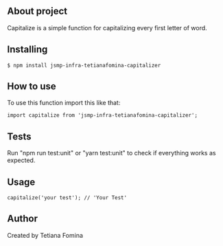 ## About project

Capitalize is a simple function for capitalizing every first letter of word.

## Installing

```
$ npm install jsmp-infra-tetianafomina-capitalizer
```

## How to use

To use this function import this like that:

```
import capitalize from 'jsmp-infra-tetianafomina-capitalizer';
```

## Tests

Run "npm run test:unit" or "yarn test:unit" to check if everything works as expected.

## Usage

```
capitalize('your test'); // 'Your Test'
```

## Author

Created by Tetiana Fomina
